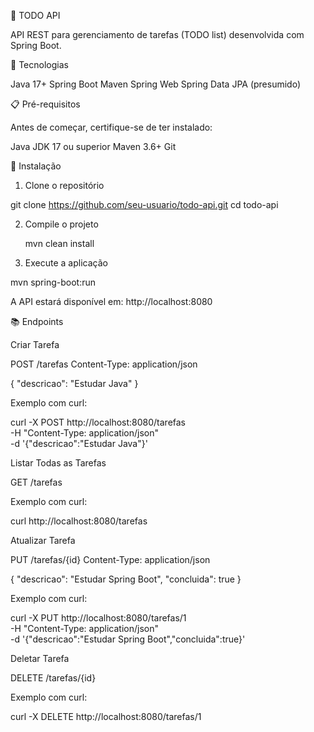 📝 TODO API

API REST para gerenciamento de tarefas (TODO list) desenvolvida com Spring Boot.

🚀 Tecnologias

Java 17+
Spring Boot
Maven
Spring Web
Spring Data JPA (presumido)

📋 Pré-requisitos

Antes de começar, certifique-se de ter instalado:

Java JDK 17 ou superior
Maven 3.6+
Git

🔧 Instalação

1. Clone o repositório

  git clone https://github.com/seu-usuario/todo-api.git
  cd todo-api

2. Compile o projeto
   
   mvn clean install

3. Execute a aplicação

  mvn spring-boot:run

A API estará disponível em: http://localhost:8080

📚 Endpoints

Criar Tarefa

POST /tarefas
Content-Type: application/json

{
  "descricao": "Estudar Java"
}

Exemplo com curl:

curl -X POST http://localhost:8080/tarefas \
  -H "Content-Type: application/json" \
  -d '{"descricao":"Estudar Java"}'

Listar Todas as Tarefas

GET /tarefas

Exemplo com curl:

curl http://localhost:8080/tarefas

Atualizar Tarefa

PUT /tarefas/{id}
Content-Type: application/json

{
  "descricao": "Estudar Spring Boot",
  "concluida": true
}

Exemplo com curl:

curl -X PUT http://localhost:8080/tarefas/1 \
  -H "Content-Type: application/json" \
  -d '{"descricao":"Estudar Spring Boot","concluida":true}'


Deletar Tarefa

DELETE /tarefas/{id}

Exemplo com curl:

curl -X DELETE http://localhost:8080/tarefas/1



